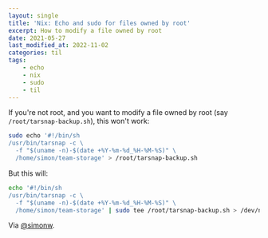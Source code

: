 ```yaml
---
layout: single
title: 'Nix: Echo and sudo for files owned by root'
excerpt: How to modify a file owned by root
date: 2021-05-27
last_modified_at: 2022-11-02
categories: til
tags:
    - echo
    - nix
    - sudo
    - til
---
```


If you're not root, and you want to modify a file owned by root (say
`/root/tarsnap-backup.sh`), this won't work:

```bash
sudo echo '#!/bin/sh
/usr/bin/tarsnap -c \
  -f "$(uname -n)-$(date +%Y-%m-%d_%H-%M-%S)" \
  /home/simon/team-storage' > /root/tarsnap-backup.sh
```

But this will:

```bash
echo '#!/bin/sh
/usr/bin/tarsnap -c \
  -f "$(uname -n)-$(date +%Y-%m-%d_%H-%M-%S)" \
  /home/simon/team-storage' | sudo tee /root/tarsnap-backup.sh > /dev/null
```

Via [@simonw](https://github.com/simonw/til/blob/main/linux/echo-pipe-to-file-su.md).
